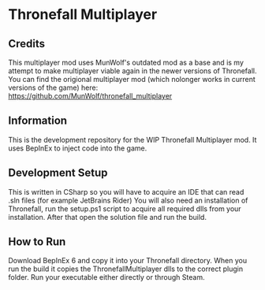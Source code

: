 # Thronefall Multiplayer

## Credits
This multiplayer mod uses MunWolf's outdated mod as a base and is my attempt to make multiplayer viable again in the newer versions of Thronefall.
You can find the origional multiplayer mod (which nolonger works in current versions of the game) here: https://github.com/MunWolf/thronefall_multiplayer

## Information
This is the development repository for the WIP Thronefall Multiplayer mod.
It uses BepInEx to inject code into the game.

## Development Setup

This is written in CSharp so you will have to acquire an IDE that can read .sln files (for example JetBrains Rider)
You will also need an installation of Thronefall, run the setup.ps1 script to acquire all required dlls from your installation.
After that open the solution file and run the build.

## How to Run

Download BepInEx 6 and copy it into your Thronefall directory.
When you run the build it copies the ThronefallMultiplayer dlls to the correct plugin folder.
Run your executable either directly or through Steam.
